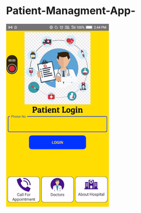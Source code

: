 # Patient-Managment-App-
![](https://github.com/rajeshbairu-github/Patient-Managment-App-/blob/master/Patient%20Managment%20App.gif)

